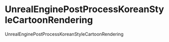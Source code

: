 # UnrealEnginePostProcessKoreanStyleCartoonRendering
UnrealEnginePostProcessKoreanStyleCartoonRendering
